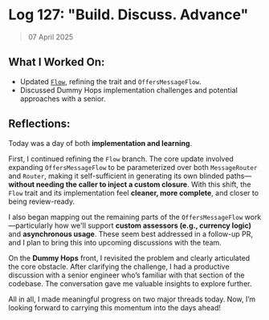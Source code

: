 # Log 127: "Build. Discuss. Advance"

> 07 April 2025

## What I Worked On:

- Updated [`Flow`](https://github.com/shaavan/rust-lightning/commits/pr3639.04),
  refining the trait and `OffersMessageFlow`.
- Discussed Dummy Hops implementation challenges and potential approaches with a
  senior.

## Reflections:

Today was a day of both **implementation and learning**.

First, I continued refining the `Flow` branch. The core update involved
expanding `OffersMessageFlow` to be parameterized over both `MessageRouter` and
`Router`, making it self-sufficient in generating its own blinded
paths—**without needing the caller to inject a custom closure**. With this
shift, the `Flow` trait and its implementation feel **cleaner, more complete**,
and closer to being review-ready.

I also began mapping out the remaining parts of the `OffersMessageFlow`
work—particularly how we'll support **custom assessors (e.g., currency logic)**
and **asynchronous usage**. These seem best addressed in a follow-up PR, and I
plan to bring this into upcoming discussions with the team.

On the **Dummy Hops** front, I revisited the problem and clearly articulated the
core obstacle. After clarifying the challenge, I had a productive discussion
with a senior engineer who’s familiar with that section of the codebase. The
conversation gave me valuable insights to explore further.

All in all, I made meaningful progress on two major threads today. Now, I’m
looking forward to carrying this momentum into the days ahead!
